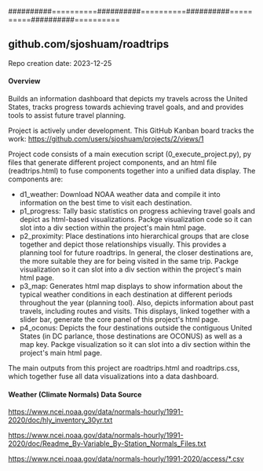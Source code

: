 ##########==========##########==========##########==========##########==========

## github.com/sjoshuam/roadtrips
Repo creation date: 2023-12-25

#### Overview

Builds an information dashboard that depicts my travels across the United States,
tracks progress towards achieving travel goals, and and provides tools to assist
future travel planning.

Project is actively under development.  This GitHub Kanban board tracks the work: 
https://github.com/users/sjoshuam/projects/2/views/1

Project code consists of a main execution script (0_execute_project.py), py files
that generate different project components, and an html file (readtrips.html) to
fuse components together into a unified data display.  The components are:

+ d1_weather: Download NOAA weather data and compile it into information on the
        best time to visit each destination.
+ p1_progress: Tally basic statistics on progress achieving travel goals and depict
        as html-based visualizations.  Packge visualization code so it can slot into
        a div section within the project's main html page.
+ p2_proximity: Place destinations into hierarchical groups that are close together
        and depict those relationships visually.  This provides a planning tool for
        future roadtrips. In general, the closer destinations are, the more suitable
        they are for being visited in the same trip.  Packge visualization so it can
        slot into a div section within the project's main html page.
+ p3_map: Generates html map displays to show information about the typical weather
        conditions in each destination at different periods throughout the year
        (planning tool).  Also, depicts information about past travels, including
        routes and visits.  This displays, linked together with a slider bar, generate
        the core panel of this project's html page.
+ p4_oconus: Depicts the four destinations outside the contiguous United States (in DC
        parlance, those destinations are OCONUS) as well as a map key. Packge
        visualization so it can slot into a div section within the project's main html
        page.

The main outputs from this project are roadtrips.html and roadtrips.css, which together
fuse all data visualizations into a data dashboard.

#### Weather (Climate Normals) Data Source

https://www.ncei.noaa.gov/data/normals-hourly/1991-2020/doc/hly_inventory_30yr.txt

https://www.ncei.noaa.gov/data/normals-hourly/1991-2020/doc/Readme_By-Variable_By-Station_Normals_Files.txt

https://www.ncei.noaa.gov/data/normals-hourly/1991-2020/access/*.csv

